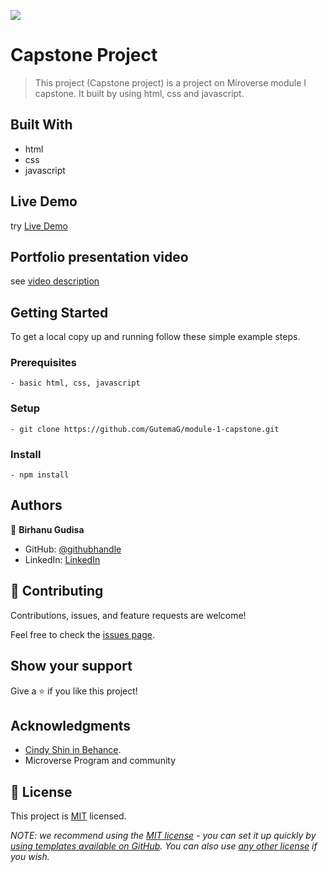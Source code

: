 ![](https://img.shields.io/badge/Microverse-blueviolet)

# Capstone Project

> This project (Capstone project) is a project on Miroverse module I capstone. It built by using html, css and javascript.


## Built With

- html
- css
- javascript

## Live Demo

try [Live Demo](https://gutemag.github.io/module-1-capstone/)

## Portfolio presentation video

see [video description](https://www.loom.com/share/0259b529b1184f48a7f0b3cd2c78d318)

## Getting Started

To get a local copy up and running follow these simple example steps.

### Prerequisites
    - basic html, css, javascript 

### Setup
    - git clone https://github.com/GutemaG/module-1-capstone.git

### Install
    - npm install

## Authors

👤 **Birhanu Gudisa**

- GitHub: [@githubhandle](https://github.com/GutemaG)
- LinkedIn: [LinkedIn](https://linkedin.com/in/linkedinhandle)

## 🤝 Contributing

Contributions, issues, and feature requests are welcome!

Feel free to check the [issues page](../../issues/).

## Show your support

Give a ⭐️ if you like this project!

## Acknowledgments

- [Cindy Shin in Behance](https://creativecommons.org/licenses/by-nc/4.0/).
- Microverse Program and community

## 📝 License

This project is [MIT](./LICENSE) licensed.

_NOTE: we recommend using the [MIT license](https://choosealicense.com/licenses/mit/) - you can set it up quickly by [using templates available on GitHub](https://docs.github.com/en/communities/setting-up-your-project-for-healthy-contributions/adding-a-license-to-a-repository). You can also use [any other license](https://choosealicense.com/licenses/) if you wish._

